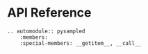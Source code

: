 # API Reference

```{eval-rst}
.. automodule:: pysampled
    :members:
    :special-members: __getitem__, __call__
```